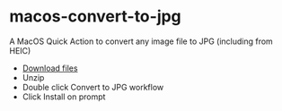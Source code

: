 # macos-convert-to-jpg
A MacOS Quick Action to convert any image file to JPG (including from HEIC)

- [Download files](https://github.com/dazecoop/macos-convert-to-jpg/archive/main.zip)
- Unzip
- Double click Convert to JPG workflow
- Click Install on prompt
